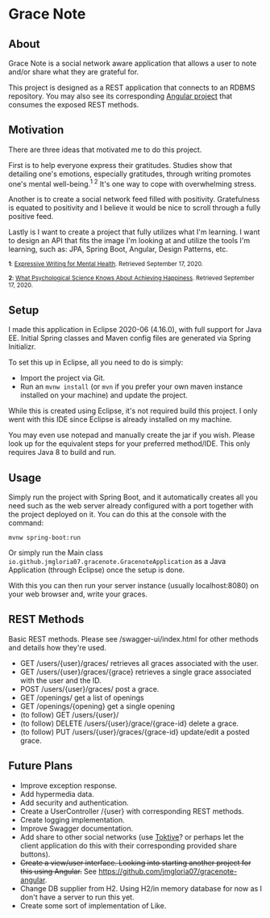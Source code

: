 # Grace Note

## About
Grace Note is a social network aware application that allows a user to note and/or share what they are grateful for.

This project is designed as a REST application that connects to an RDBMS repository. You may also see its corresponding [Angular project](https://github.com/jmgloria07/gracenote-angular) that consumes the exposed REST methods.

## Motivation
There are three ideas that motivated me to do this project.

First is to help everyone express their gratitudes. Studies show that detailing one's emotions, especially gratitudes, through writing promotes one's mental well-being.<sup>1 2</sup> It's one way to cope with overwhelming stress.

Another is to create a social network feed filled with positivity. Gratefulness is equated to positivity and I believe it would be nice to scroll through a fully positive feed.

Lastly is I want to create a project that fully utilizes what I'm learning. I want to design an API that fits the image I'm looking at and utilize the tools I'm learning, such as: JPA, Spring Boot, Angular, Design Patterns, etc.

<sub><b>1</b>: [Expressive Writing for Mental Health](https://www.health.harvard.edu/newsletter_article/expressive-writing-for-mental-health). Retrieved September 17, 2020.</sub>

<sub><b>2</b>: [What Psychological Science Knows About Achieving Happiness](http://sonjalyubomirsky.com/files/2012/09/Nelson-Kurtz-Lyubomirsky-in-press.pdf). Retrieved September 17, 2020.</sub>


## Setup

I made this application in Eclipse 2020-06 (4.16.0), with full support for Java EE. Initial Spring classes and Maven config files are generated via Spring Initializr.

To set this up in Eclipse, all you need to do is simply:

- Import the project via Git.
- Run an `mvnw install` (or `mvn` if you prefer your own maven instance installed on your machine) and update the project.

While this is created using Eclipse, it's not required build this project. I only went with this IDE since Eclipse is already installed on my machine.

You may even use notepad and manually create the jar if you wish. Please look up for the equivalent steps for your preferred method/IDE. This only requires Java 8 to build and run.

## Usage 
Simply run the project with Spring Boot, and it automatically creates all you need such as the web server already configured with a port together with the project deployed on it. You can do this at the console with the command:

`mvnw spring-boot:run`

Or simply run the Main class `io.github.jmgloria07.gracenote.GracenoteApplication` as a Java Application (through Eclipse) once the setup is done.

With this you can then run your server instance (usually localhost:8080) on your web browser and, write your graces.

## REST Methods
Basic REST methods. Please see /swagger-ui/index.html for other methods and details how they're used.
- GET /users/{user}/graces/ retrieves all graces associated with the user.
- GET /users/{user}/graces/{grace} retrieves a single grace associated with the user and the ID.
- POST /users/{user}/graces/ post a grace.
- GET /openings/ get a list of openings
- GET /openings/{opening} get a single opening
- (to follow) GET /users/{user}/
- (to follow) DELETE /users/{user}/grace/{grace-id} delete a grace.
- (to follow) PUT /users/{user}/graces/{grace-id} update/edit a posted grace.

## Future Plans
- Improve exception response.
- Add hypermedia data.
- Add security and authentication.
- Create a UserController /{user} with corresponding REST methods.
- Create logging implementation.
- Improve Swagger documentation.
- Add share to other social networks (use [Toktive](https://github.com/jmgloria07/toktive)? or perhaps let the client application do this with their corresponding provided share buttons).
- ~~Create a view/user interface. Looking into starting another project for this using Angular.~~ See https://github.com/jmgloria07/gracenote-angular.
- Change DB supplier from H2. Using H2/in memory database for now as I don't have a server to run this yet.
- Create some sort of implementation of Like.
